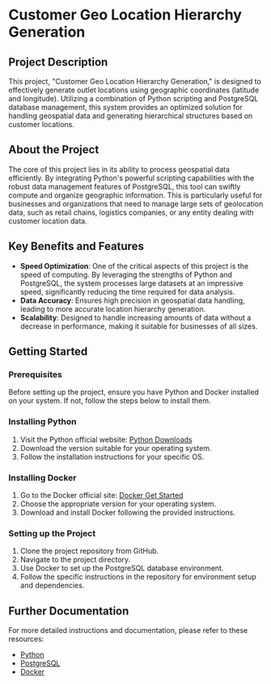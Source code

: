 # Customer Geo Location Hierarchy Generation

## Project Description

This project, "Customer Geo Location Hierarchy Generation," is designed to effectively generate outlet locations using geographic coordinates (latitude and longitude). Utilizing a combination of Python scripting and PostgreSQL database management, this system provides an optimized solution for handling geospatial data and generating hierarchical structures based on customer locations.

## About the Project

The core of this project lies in its ability to process geospatial data efficiently. By integrating Python's powerful scripting capabilities with the robust data management features of PostgreSQL, this tool can swiftly compute and organize geographic information. This is particularly useful for businesses and organizations that need to manage large sets of geolocation data, such as retail chains, logistics companies, or any entity dealing with customer location data.

## Key Benefits and Features

- **Speed Optimization**: One of the critical aspects of this project is the speed of computing. By leveraging the strengths of Python and PostgreSQL, the system processes large datasets at an impressive speed, significantly reducing the time required for data analysis.
- **Data Accuracy**: Ensures high precision in geospatial data handling, leading to more accurate location hierarchy generation.
- **Scalability**: Designed to handle increasing amounts of data without a decrease in performance, making it suitable for businesses of all sizes.

## Getting Started

### Prerequisites

Before setting up the project, ensure you have Python and Docker installed on your system. If not, follow the steps below to install them.

### Installing Python

1. Visit the Python official website: [Python Downloads](https://www.python.org/downloads/)
2. Download the version suitable for your operating system.
3. Follow the installation instructions for your specific OS.

### Installing Docker

1. Go to the Docker official site: [Docker Get Started](https://www.docker.com/get-started)
2. Choose the appropriate version for your operating system.
3. Download and install Docker following the provided instructions.

### Setting up the Project

1. Clone the project repository from GitHub.
2. Navigate to the project directory.
3. Use Docker to set up the PostgreSQL database environment.
4. Follow the specific instructions in the repository for environment setup and dependencies.

## Further Documentation

For more detailed instructions and documentation, please refer to these resources: 

* [Python](https://www.python.org/)
* [PostgreSQL](https://www.postgresql.org/)
* [Docker](https://www.docker.com/)



